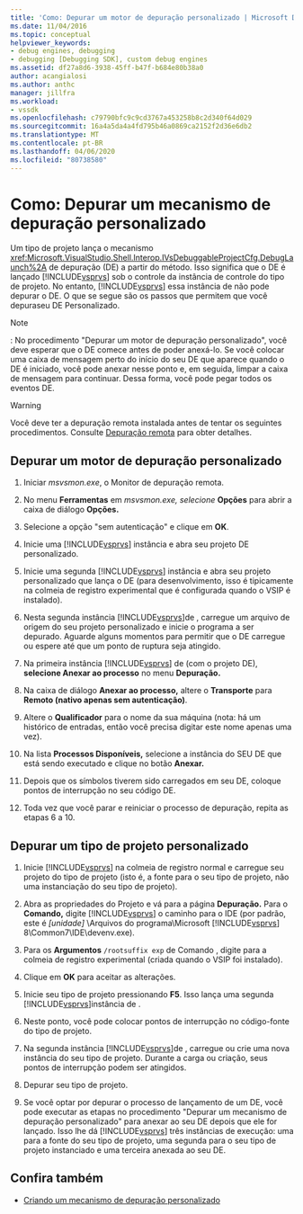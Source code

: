 ```yaml
---
title: 'Como: Depurar um motor de depuração personalizado | Microsoft Docs'
ms.date: 11/04/2016
ms.topic: conceptual
helpviewer_keywords:
- debug engines, debugging
- debugging [Debugging SDK], custom debug engines
ms.assetid: df27a8d6-3938-45ff-b47f-b684e80b38a0
author: acangialosi
ms.author: anthc
manager: jillfra
ms.workload:
- vssdk
ms.openlocfilehash: c79790bfc9c9cd3767a453258b8c2d340f64d029
ms.sourcegitcommit: 16a4a5da4a4fd795b46a0869ca2152f2d36e6db2
ms.translationtype: MT
ms.contentlocale: pt-BR
ms.lasthandoff: 04/06/2020
ms.locfileid: "80738580"
---
```

# <a name="how-to-debug-a-custom-debug-engine"></a>Como: Depurar um mecanismo de depuração personalizado
Um tipo de projeto lança o mecanismo <xref:Microsoft.VisualStudio.Shell.Interop.IVsDebuggableProjectCfg.DebugLaunch%2A> de depuração (DE) a partir do método. Isso significa que o DE é lançado [!INCLUDE[vsprvs](../../code-quality/includes/vsprvs_md.md)] sob o controle da instância de controle do tipo de projeto. No entanto, [!INCLUDE[vsprvs](../../code-quality/includes/vsprvs_md.md)] essa instância de não pode depurar o DE. O que se segue são os passos que permitem que você depuraseu DE Personalizado.

> [!NOTE]
> : No procedimento "Depurar um motor de depuração personalizado", você deve esperar que o DE comece antes de poder anexá-lo. Se você colocar uma caixa de mensagem perto do início do seu DE que aparece quando o DE é iniciado, você pode anexar nesse ponto e, em seguida, limpar a caixa de mensagem para continuar. Dessa forma, você pode pegar todos os eventos DE.

> [!WARNING]
> Você deve ter a depuração remota instalada antes de tentar os seguintes procedimentos. Consulte [Depuração remota](../../debugger/remote-debugging.md) para obter detalhes.

## <a name="debug-a-custom-debug-engine"></a>Depurar um motor de depuração personalizado

1. Iniciar *msvsmon.exe*, o Monitor de depuração remota.

2. No menu **Ferramentas** em *msvsmon.exe, selecione* **Opções** para abrir a caixa de diálogo **Opções.**

3. Selecione a opção "sem autenticação" e clique em **OK**.

4. Inicie uma [!INCLUDE[vsprvs](../../code-quality/includes/vsprvs_md.md)] instância e abra seu projeto DE personalizado.

5. Inicie uma segunda [!INCLUDE[vsprvs](../../code-quality/includes/vsprvs_md.md)] instância e abra seu projeto personalizado que lança o DE (para desenvolvimento, isso é tipicamente na colmeia de registro experimental que é configurada quando o VSIP é instalado).

6. Nesta segunda instância [!INCLUDE[vsprvs](../../code-quality/includes/vsprvs_md.md)]de , carregue um arquivo de origem do seu projeto personalizado e inicie o programa a ser depurado. Aguarde alguns momentos para permitir que o DE carregue ou espere até que um ponto de ruptura seja atingido.

7. Na primeira instância [!INCLUDE[vsprvs](../../code-quality/includes/vsprvs_md.md)] de (com o projeto DE), **selecione Anexar ao processo** no menu **Depuração.**

8. Na caixa de diálogo **Anexar ao processo,** altere o **Transporte** para **Remoto (nativo apenas sem autenticação)**.

9. Altere o **Qualificador** para o nome da sua máquina (nota: há um histórico de entradas, então você precisa digitar este nome apenas uma vez).

10. Na lista **Processos Disponíveis,** selecione a instância do SEU DE que está sendo executado e clique no botão **Anexar.**

11. Depois que os símbolos tiverem sido carregados em seu DE, coloque pontos de interrupção no seu código DE.

12. Toda vez que você parar e reiniciar o processo de depuração, repita as etapas 6 a 10.

## <a name="debug-a-custom-project-type"></a>Depurar um tipo de projeto personalizado

1. Inicie [!INCLUDE[vsprvs](../../code-quality/includes/vsprvs_md.md)] na colmeia de registro normal e carregue seu projeto do tipo de projeto (isto é, a fonte para o seu tipo de projeto, não uma instanciação do seu tipo de projeto).

2. Abra as propriedades do Projeto e vá para a página **Depuração.** Para o **Comando,** digite [!INCLUDE[vsprvs](../../code-quality/includes/vsprvs_md.md)] o caminho para o IDE (por padrão, este é *[unidade]* \Arquivos do programa\Microsoft [!INCLUDE[vsprvs](../../code-quality/includes/vsprvs_md.md)] 8\Common7\IDE\devenv.exe).

3. Para os **Argumentos** `/rootsuffix exp` de Comando , digite para a colmeia de registro experimental (criada quando o VSIP foi instalado).

4. Clique em **OK** para aceitar as alterações.

5. Inicie seu tipo de projeto pressionando **F5**. Isso lança uma segunda [!INCLUDE[vsprvs](../../code-quality/includes/vsprvs_md.md)]instância de .

6. Neste ponto, você pode colocar pontos de interrupção no código-fonte do tipo de projeto.

7. Na segunda instância [!INCLUDE[vsprvs](../../code-quality/includes/vsprvs_md.md)]de , carregue ou crie uma nova instância do seu tipo de projeto. Durante a carga ou criação, seus pontos de interrupção podem ser atingidos.

8. Depurar seu tipo de projeto.

9. Se você optar por depurar o processo de lançamento de um DE, você pode executar as etapas no procedimento "Depurar um mecanismo de depuração personalizado" para anexar ao seu DE depois que ele for lançado. Isso lhe dá [!INCLUDE[vsprvs](../../code-quality/includes/vsprvs_md.md)] três instâncias de execução: uma para a fonte do seu tipo de projeto, uma segunda para o seu tipo de projeto instanciado e uma terceira anexada ao seu DE.

## <a name="see-also"></a>Confira também
- [Criando um mecanismo de depuração personalizado](../../extensibility/debugger/creating-a-custom-debug-engine.md)

